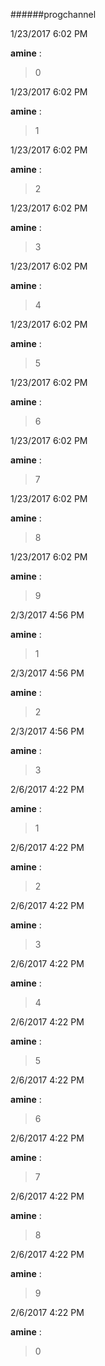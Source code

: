 ######progchannel

1/23/2017 6:02 PM

 **amine** :

 >0

1/23/2017 6:02 PM

 **amine** :

 >1

1/23/2017 6:02 PM

 **amine** :

 >2

1/23/2017 6:02 PM

 **amine** :

 >3

1/23/2017 6:02 PM

 **amine** :

 >4

1/23/2017 6:02 PM

 **amine** :

 >5

1/23/2017 6:02 PM

 **amine** :

 >6

1/23/2017 6:02 PM

 **amine** :

 >7

1/23/2017 6:02 PM

 **amine** :

 >8

1/23/2017 6:02 PM

 **amine** :

 >9

2/3/2017 4:56 PM

 **amine** :

 >1

2/3/2017 4:56 PM

 **amine** :

 >2

2/3/2017 4:56 PM

 **amine** :

 >3

2/6/2017 4:22 PM

 **amine** :

 >1

2/6/2017 4:22 PM

 **amine** :

 >2

2/6/2017 4:22 PM

 **amine** :

 >3

2/6/2017 4:22 PM

 **amine** :

 >4

2/6/2017 4:22 PM

 **amine** :

 >5

2/6/2017 4:22 PM

 **amine** :

 >6

2/6/2017 4:22 PM

 **amine** :

 >7

2/6/2017 4:22 PM

 **amine** :

 >8

2/6/2017 4:22 PM

 **amine** :

 >9

2/6/2017 4:22 PM

 **amine** :

 >0

